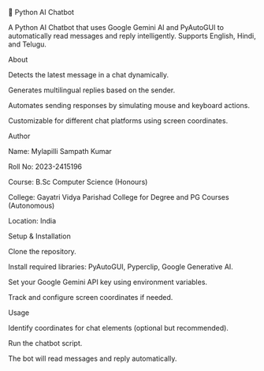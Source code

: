 🤖 Python AI Chatbot

A Python AI Chatbot that uses Google Gemini AI and PyAutoGUI to automatically read messages and reply intelligently. Supports English, Hindi, and Telugu.

About

Detects the latest message in a chat dynamically.

Generates multilingual replies based on the sender.

Automates sending responses by simulating mouse and keyboard actions.

Customizable for different chat platforms using screen coordinates.

Author

Name: Mylapilli Sampath Kumar

Roll No: 2023-2415196

Course: B.Sc Computer Science (Honours)

College: Gayatri Vidya Parishad College for Degree and PG Courses (Autonomous)

Location: India

Setup & Installation

Clone the repository.

Install required libraries: PyAutoGUI, Pyperclip, Google Generative AI.

Set your Google Gemini API key using environment variables.

Track and configure screen coordinates if needed.

Usage

Identify coordinates for chat elements (optional but recommended).

Run the chatbot script.

The bot will read messages and reply automatically.
